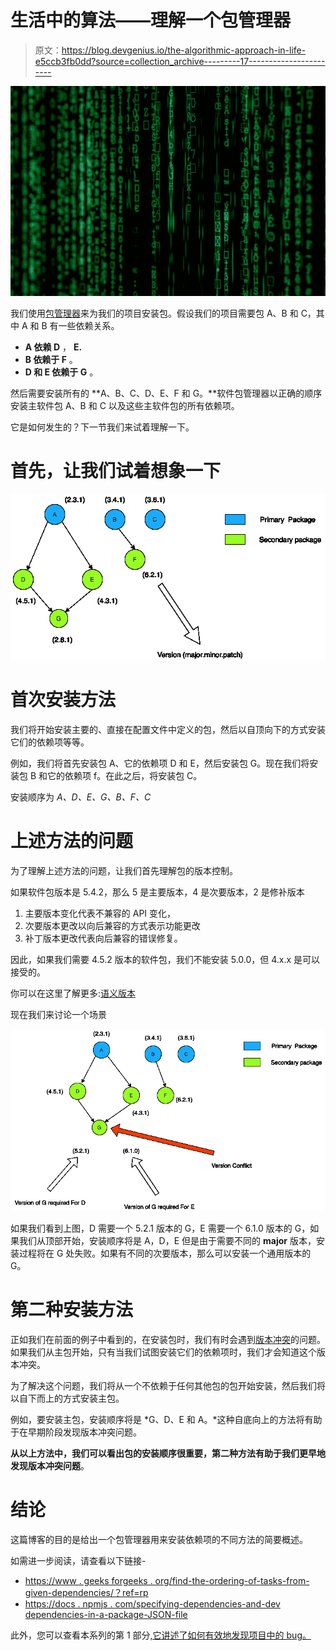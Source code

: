 # 生活中的算法——理解一个包管理器

> 原文：<https://blog.devgenius.io/the-algorithmic-approach-in-life-e5ccb3fb0dd?source=collection_archive---------17----------------------->

![](img/6fdf1d688e6852cbfb83feeb4d7791f7.png)

我们使用[包管理器](https://en.wikipedia.org/wiki/Package_manager)来为我们的项目安装包。假设我们的项目需要包 A、B 和 C，其中 A 和 B 有一些依赖关系。

*   **A 依赖 D** ， **E.**
*   **B 依赖于 F** 。
*   **D 和 E 依赖于 G** 。

然后需要安装所有的 **A、B、C、D、E、F 和 G。**软件包管理器以正确的顺序安装主软件包 A、B 和 C 以及这些主软件包的所有依赖项。

它是如何发生的？下一节我们来试着理解一下。

# 首先，让我们试着想象一下

![](img/011a3e9600c0dcb34dee25696042a5ba.png)

# **首次安装方法**

我们将开始安装主要的、直接在配置文件中定义的包，然后以自顶向下的方式安装它们的依赖项等等。

例如，我们将首先安装包 A、它的依赖项 D 和 E，然后安装包 G。现在我们将安装包 B 和它的依赖项 f。在此之后，将安装包 C。

安装顺序为 *A、D、E、G、B、F、C*

# 上述方法的问题

为了理解上述方法的问题，让我们首先理解包的版本控制。

如果软件包版本是 5.4.2，那么 5 是主要版本，4 是次要版本，2 是修补版本

1.  主要版本变化代表不兼容的 API 变化，
2.  次要版本更改以向后兼容的方式表示功能更改
3.  补丁版本更改代表向后兼容的错误修复。

因此，如果我们需要 4.5.2 版本的软件包，我们不能安装 5.0.0，但 4.x.x 是可以接受的。

你可以在这里了解更多:[语义版本](https://semver.org/)

现在我们来讨论一个场景

![](img/dbcd742626eb19eb6b464ec0e89b6140.png)

如果我们看到上图，D 需要一个 5.2.1 版本的 G，E 需要一个 6.1.0 版本的 G，如果我们从顶部开始，安装顺序将是 A，D，E 但是由于需要不同的 **major** 版本，安装过程将在 G 处失败。如果有不同的次要版本，那么可以安装一个通用版本的 G。

# 第二种安装方法

正如我们在前面的例子中看到的，在安装包时，我们有时会遇到[版本冲突](https://en.wikipedia.org/wiki/Dependency_hell#:~:text=Dependency%20hell%20is%20a%20colloquial,versions%20of%20other%20software%20packages.)的问题。如果我们从主包开始，只有当我们试图安装它们的依赖项时，我们才会知道这个版本冲突。

为了解决这个问题，我们将从一个不依赖于任何其他包的包开始安装，然后我们将以自下而上的方式安装主包。

例如，要安装主包，安装顺序将是 *G、D、E 和 A。*这种自底向上的方法将有助于在早期阶段发现版本冲突问题。

**从以上方法中，我们可以看出包的安装顺序很重要，第二种方法有助于我们更早地发现版本冲突问题**。

# 结论

这篇博客的目的是给出一个包管理器用来安装依赖项的不同方法的简要概述。

如需进一步阅读，请查看以下链接-

*   [https://www . geeks forgeeks . org/find-the-ordering-of-tasks-from-given-dependencies/？ref=rp](https://www.geeksforgeeks.org/find-the-ordering-of-tasks-from-given-dependencies/?ref=rp)
*   [https://docs . npmjs . com/specifying-dependencies-and-dev dependencies-in-a-package-JSON-file](https://docs.npmjs.com/specifying-dependencies-and-devdependencies-in-a-package-json-file)

此外，您可以查看本系列的第 1 部分[,它讲述了如何有效地发现项目中的 bug。](https://medium.com/dev-genius/the-algorithmic-approach-in-life-de0b2ecbff23)
